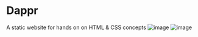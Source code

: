 # Dappr
A static website for hands on on HTML &amp; CSS concepts
![image](https://user-images.githubusercontent.com/26708403/218655922-4b04f383-231c-4c3a-abae-9ac7d9651865.png)
![image](https://user-images.githubusercontent.com/26708403/218655974-2f8ae3fe-0b1c-409f-9d52-ef2d72ccea52.png)
